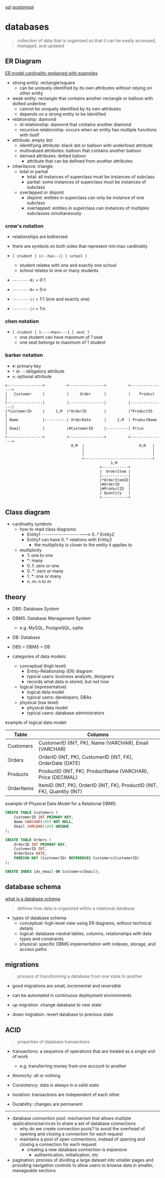 [sql](./sql.md)
[postgresql](./postgresql.md)

# databases

> collection of data that is organized so that it can be easily accessed, managed, and updated

## ER Diagram

[ER model cardinality explained with examples](https://www.gleek.io/blog/er-model-cardinality)

- strong entity: rectangle/square
  - can be uniquely identified by its own attributes without relying on other entity
- weak entity: rectangle that contains another rectangle or balloon with dotted underline
  - cannot be uniquely identified by its own attributes
  - depends on a strong entity to be identified
- relationship: diamond
  - id relationship: diamond that contains another diamond
  - recursive relationship: occurs when an entity has multiple functions with itself
- attribute: empty dot
  - identifying attribute: black dot or balloon with underlined attribute
  - multivalued attributes: balloon that contains another balloon
  - derived attributes: dotted baloon
    - attribute that can be defined from another attributes
- inheritance: triangle
  - total or partial
    - total: all instances of superclass must be instances of subclass
    - partial: some instances of superclass must be instances of subclass
  - overlapped or disjoint
    - disjoint: entities in superclass can only be instance of one subclass
    - overlapped: entities in superclass can instances of multiples subclasses simultaneously

### crow's notation

- relationships are bidirected
- there are symbols on both sides that represent min:max cardinality

- `[ student ] >|--has--|| [ school ]`
  - student relates with one and exactly one school
  - school relates to one or many students

- `--------0|` = 0:1
- `--------0<` = 0:n
- `--------||` = 1:1 (one and exactly one)
- `--------|<` = 1:n

### chen notation

- `[ student ] 1----<has>---1 [ seat ]`
  - one student can have maximum of 1 seat
  - one seat belongs to maximum of 1 student

### barker notation

- `#`: primary key
- `*` or `·`: obligatory attribute
- `o`: optional attribute

```
+----------------+          +----------------+          +----------------+
|   Customer     |          |     Order      |          |    Product     |
|----------------|          |----------------|          |----------------|
|*CustomerID     |     1,M  |*OrderID        |          |*ProductID      |
| Name           |----------| OrderDate      |     1,M  | ProductName    |
| Email          |          |#CustomerID     |----------| Price          |
+----------------+          +----------------+          +----------------+
                              0,M  |                         0,M   |
                                   |                               |
                                   |                               |
                                   +-------------------------------+
                                                1,M
                                           +------------+
                                           |  OrderItem |
                                           |------------|
                                           |*OrderItemID|
                                           |#OrderID    |
                                           |#ProductID  |
                                           | Quantity   |
                                           +------------+
```

## Class diagram

- cardinality symbols
  - how to read class diagrams:
    - Entity1 ----------------------> 0..* Entity2
    - Entity1 can have 0..* relations with Entity2
      - the multiplicity is closer to the entity it applies to
  - multiplicity
    - 1: one to one
    - *: many
    - 0..1: zero or one
    - 0..*: zero or many
    - 1..*: one or many
    - n..m: n to m

## theory

- DBS: Database System
- DBMS: Database Management System
  - e.g. MySQL, PostgreSQL, sqlite
- DB: Database
- DBS = DBMS + DB

- categories of data models:
  - conceptual (high level)
    - Entity-Relationship (ER) diagram
    - typical users: business analysts, designers
    - records what data is stored, but not how
  - logical (representative)
    - logical data model
    - typical users: developers, DBAs
  - physical (low level)
    - physical data model
    - typical users: database administrators

example of logical data model:

| Table       | Columns                                            |
|-------------|--------------------------------------------------|
| Customers   | CustomerID (INT, PK), Name (VARCHAR), Email (VARCHAR) |
| Orders      | OrderID (INT, PK), CustomerID (INT, FK), OrderDate (DATE) |
| Products    | ProductID (INT, PK), ProductName (VARCHAR), Price (DECIMAL) |
| OrderItems  | ItemID (INT, PK), OrderID (INT, FK), ProductID (INT, FK), Quantity (INT) |

example of Physical Data Model for a Relational DBMS:

```sql
CREATE TABLE Customers (
    CustomerID INT PRIMARY KEY,
    Name VARCHAR(100) NOT NULL,
    Email VARCHAR(100) UNIQUE
);

CREATE TABLE Orders (
    OrderID INT PRIMARY KEY,
    CustomerID INT,
    OrderDate DATE,
    FOREIGN KEY (CustomerID) REFERENCES Customers(CustomerID)
);

CREATE INDEX idx_email ON Customers(Email);
```

## database schema

[what is a database schema](https://www.ibm.com/topics/database-schema)

> defines how data is organized within a relational database

- types of database schema
  - conceptual: high-level view using ER diagrams, without technical details
  - logical: database-neutral tables, columns, relationships with data types and constraints
  - physical: specific DBMS implementation with indexes, storage, and access paths

## migrations

> process of transforming a database from one state to another

- good migrations are small, incremental and reversible
- can be automated in continuous deployment environments

- up migration: change database to new state
- down migration: revert database to previous state

## ACID

> properties of database transactions

- transactions: a sequence of operations that are treated as a single unit of work
  - e.g. transferring money from one account to another

- Atomicity: all or nothing
- Consistency: data is always in a valid state
- Isolation: transactions are independent of each other
- Durability: changes are permanent

---

- database connection pool: mechanism that allows multiple applications/services to share a set of database connections
  - why do we create connection pools? to avoid the overhead of opening and closing a connection for each request
  - maintains a pool of open connections, instead of opening and closing a connection for each request
    - creating a new database connection is expensive
      - authentication, initialization, etc
- pagination: process of dividing a large dataset into smaller pages and providing navigation controls to allow users to browse data in smaller, manageable sections
